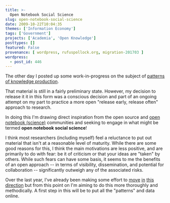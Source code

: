 ```yaml
---
title: >-
  Open Notebook Social Science
slug: open-notebook-social-science
date: 2009-10-22T10:04:35
themes: ['Information Economy']
tags: ['Government']
projects: ['Academia', 'Open Knowledge']
posttypes: []
featured: False
provenance: [ wordpress, rufuspollock.org, migration-201703 ]
wordpress:
  - post_id: 446
---
```


The other day I posted up some work-in-progress on the subject of [patterns of knowledge production](/2009/10/15/exploring-patterns-of-knowledge-production-2/).

That material is still in a fairly preliminary state. However, my decision to release it it in this form was a conscious decision and part of an ongoing attempt on my part to practice a more open "release early, release often" approach to research.

In doing this I'm drawing direct inspiration from the open source and [open notebook (science)][ons] communities and seeking to engage in what might be termed **open notebook social science**!

[ons]: http://en.wikipedia.org/wiki/Open_Notebook_Science

I think most researchers (including myself) feel a reluctance to put out material that isn't at a reasonable level of maturity. While there are some good reasons for this, I think the main motivations are less positive, and are primarily to do with fear: be it of criticism or that your ideas are "taken" by others. While such fears can have some basis, it seems to me the benefits of an open approach -- in terms of visibility, dissemination, and potential for collaboration -- significantly outweigh any of the associated risks. 

Over the last year, I've already been making some effort to [move][1] [in][2] [this][3] [direction][4] but from this point on I'm aiming to do this more thoroughly and methodically. A first step in this will be to put all the "patterns" and data online.

[1]: http://www.rufuspollock.org/2008/11/24/visualizing-technology-flows-from-patent-data/
[2]: http://www.rufuspollock.org/2009/05/22/visualizing-technology-flows-over-time-i/

[3]: http://www.rufuspollock.org/2009/03/12/computing-copyright-or-public-domain-status-of-cultural-works/
[4]: http://www.rufuspollock.org/2009/07/16/size-of-the-public-domain-ii/


